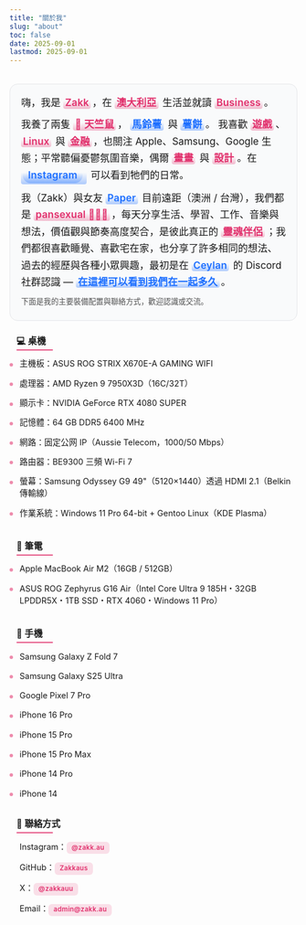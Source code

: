```yaml
---
title: "關於我"
slug: "about"
toc: false
date: 2025-09-01
lastmod: 2025-09-01
---
```

<style>
:root {
  --about-accent: var(--hb-active,#e1306c);
  --about-bg-light: #fafafa;
  --about-bg-dark: #242528;
  --about-border-light: #e2e3e6;
  --about-border-dark: #3a3d42;
  --about-text-light: #222;
  --about-text-dark: #e9e9eb;
  --about-pill-bg-light: rgba(225,48,108,.12);
  --about-pill-bg-dark: rgba(225,48,108,.30);
}

/* 移除原全域 strong 高亮，統一還原 */
.about-page strong{
  background:none!important;
  color:inherit!important;
  padding:0!important;
  margin:0!important;
  border-radius:0!important;
  font-weight:600;
}

/* 僅個人簡介內強調高亮 */
.about-page .about-hero strong{
  background:rgba(225,48,108,.16)!important;
  color:var(--about-accent)!important;
  padding:.18rem .55rem .22rem!important;
  margin:.12rem .25rem .12rem 0!important;
  border-radius:999px!important;
  line-height:1.15;
  display:inline-block;
  letter-spacing:.3px;
}
body.dark .about-page .about-hero strong{
  background:rgba(225,48,108,.32)!important;
  color:#ff8fb7!important;
}

/* === Hero 再次精簡：扁平、融入版面 === */
.about-page .about-hero{
  background:#f9fafb !important;
  border:1px solid #e5e6e9 !important;
  border-radius:14px !important;
  box-shadow:none !important;
  padding:1.05rem 1.2rem 1.15rem !important;
  font-size:1.08rem !important;
  line-height:1.7 !important;
  position:relative;
  margin:0 0 1.6rem !important; /* 原 2.1rem */
}
body.dark .about-page .about-hero{
  background:#1f2021 !important;
  border:1px solid #34363a !important;
}

/* 移除舊裝飾 */
.about-page .about-hero::before,
.about-page .about-hero::after{
  content:none !important;
}

/* 強調詞：改用半透明底線 + 主色文字（不再膠囊） */
.about-page .about-hero strong{
  background:
    linear-gradient(to top,rgba(225,48,108,.32),rgba(225,48,108,0) 65%) !important;
  color:var(--about-accent) !important;
  padding:0 .2rem 0 .2rem !important;
  margin:0 .15rem 0 0 !important;
  border-radius:4px !important;
  font-weight:600;
  line-height:1.25;
  display:inline-block;
  letter-spacing:.25px;
}
body.dark .about-page .about-hero strong{
  background:linear-gradient(to top,rgba(225,48,108,.45),rgba(225,48,108,0) 65%) !important;
  color:#ff8fb7 !important;
}

/* Hero 段落間距微調 */
.about-page .about-hero p{margin:.55rem 0 !important;}
.about-page .about-hero p:first-child{margin-top:0 !important;}
.about-page .about-hero p:last-child{margin-bottom:.2rem !important;}

/* 標題：更細緻左線，去除多餘 padding */
.about-page h3{
  padding:0 0 .3rem .75rem !important;
  margin:1.9rem 0 .55rem !important;
  font-size:.98rem !important;
  line-height:1.25;
  font-weight:600;
  position:relative;
  background:linear-gradient(to right,rgba(225,48,108,.10),rgba(225,48,108,0) 72%) !important;
  border-radius:6px !important;
}
.about-page h3::before{
  width:2px !important;
  background:var(--about-accent) !important;
  bottom:.3rem !important;
}
.about-page h3::after{
  content:"";
  position:absolute;
  left:.75rem;
  bottom:0;
  height:2px;
  width:64px;
  background:var(--about-accent);
  border-radius:2px;
  opacity:.78;
}
body.dark .about-page h3,
body.dark .about-page h3::after{
  background:linear-gradient(to right,rgba(225,48,108,.22),rgba(225,48,108,0) 72%) !important;
  opacity:.9;
}

/* 第一個標題（緊接 hero）再略縮 */
.about-page .about-hero + h3{
  margin-top:1.35rem !important;
}

/* 列表 */
.about-page h3 + ul {
  list-style: none;
  margin:.15rem 0 .2rem !important;
  padding: 0;
}
.about-page h3 + ul li {
  position: relative;
  padding:.4rem 0 .4rem 1.15rem !important;
  font-size: .9rem;
}
.about-page h3 + ul li::before {
  content: "";
  position: absolute;
  left: 0;
  top: .98rem;
  width: 6px;
  height: 6px;
  border-radius: 50%;
  background: var(--about-accent);
  opacity: .55;
}
body.dark .about-page h3 + ul li::before { opacity: .75; }

/* 連結（一般） */
.about-page a[href^="http"],
.about-page a[href^="mailto:"] {
  color: var(--about-accent);
  font-weight: 600;
  text-decoration: none;
  transition: color .18s;
}
.about-page a:hover { text-decoration: underline; }

/* 聯絡方式 Pills */
.about-page .about-contacts {
  list-style: none;
  margin: .55rem 0 0;
  padding: 0;
  display: flex;
  flex-wrap: wrap;
  gap: .55rem .65rem;
}
.about-page .about-contacts li { margin: 0; padding: 0; }
.about-page .about-contacts li::before { display: none; }
.about-page .about-contacts a {
  background: var(--about-pill-bg-light);
  padding: .48rem .85rem .5rem;
  font-size: .7rem;
  letter-spacing: .45px;
  line-height: 1;
  border-radius: 9px;
  display: inline-block;
  text-decoration: none;
  color: var(--about-accent);
  transition: background .22s, color .22s;
}
body.dark .about-page .about-contacts a {
  background: var(--about-pill-bg-dark);
  color: #ff8fb7;
}
.about-page .about-contacts a:hover {
  background: var(--about-accent);
  color: #fff;
}

/* === 覆蓋：聯絡方式改為垂直列表，統一風格 === */
.about-page .about-contacts{
  display:block !important;
  flex-wrap:nowrap !important;
  gap:0 !important;
  margin:.2rem 0 0 !important;
  padding:0 !important;
  list-style:none;
}
.about-page .about-contacts li{
  display:block !important;
  position:relative;
  margin:0 0 .45rem !important;
  padding:.42rem 0 .42rem 1.15rem !important;
  background:transparent !important;
}
.about-page .about-contacts li:last-child{margin-bottom:0 !important;}
.about-page .about-contacts li::before{
  content:"";
  position:absolute;
  left:0;top:.95rem;
  width:6px;height:6px;
  background:var(--about-accent);
  border-radius:50%;
  opacity:.55;
}
body.dark .about-page .about-contacts li::before{opacity:.75;}
.about-page .about-contacts a{
  background:rgba(225,48,108,.14) !important;
  padding:.28rem .55rem .32rem !important;
  border-radius:6px !important;
  font-size:.72rem !important;
  letter-spacing:.3px;
  line-height:1;
  display:inline-block;
  text-decoration:none;
  color:var(--about-accent);
  transition:background .2s,color .2s;
}
body.dark .about-page .about-contacts a{
  background:rgba(225,48,108,.30) !important;
  color:#ff8fb7 !important;
}
.about-page .about-contacts a:hover{
  background:var(--about-accent) !important;
  color:#fff !important;
}

/* 頁面頂部與 Hero 間距（讓標題/日期與內容拉開） */
.about-page{
  padding-top:1.2rem !important;
}

/* 通用段落標題間距（縮短段落間空白） */
.about-page h3{
  margin:1.9rem 0 .55rem !important;
}

/* 列表與下一標題之間距離更緊湊 */
.about-page h3 + ul{
  margin:.15rem 0 .2rem !important;
}
.about-page h3 + ul li{
  padding:.4rem 0 .4rem 1.15rem !important;
}

/* 聯絡方式區塊頂部再收斂 */
.about-page h3:has(+ .about-contacts){
  margin-top:1.6rem !important;
}
.about-page .about-contacts{
  margin:.2rem 0 0 !important;
}

/* === 統一：設備與聯絡方式列表風格覆寫 (雙語同步使用) === */
.about-page{
  --about-list-font:.9rem;
  --about-list-gap:.42rem;
  --about-bullet-size:6px;
  --about-link-pill:0; /* 若需 pill 樣式改成 1 */
}

/* 所有 h3 後的列表與聯絡方式統一基底 */
.about-page h3 + ul,
.about-page .about-contacts{
  list-style:none !important;
  margin:.35rem 0 .3rem !important;
  padding:0 !important;
  display:block !important;
}

.about-page h3 + ul li,
.about-page .about-contacts li{
  position:relative;
  padding:var(--about-list-gap) 0 var(--about-list-gap) 1.1rem !important;
  margin:0 !important;
  font-size:var(--about-list-font);
  line-height:1.45;
}

.about-page h3 + ul li::before,
.about-page .about-contacts li::before{
  content:"";
  position:absolute;
  left:0;top:.95rem;
  width:var(--about-bullet-size);
  height:var(--about-bullet-size);
  background:var(--about-accent);
  border-radius:50%;
  opacity:.55;
}
body.dark .about-page h3 + ul li::before,
body.dark .about-page .about-contacts li::before{
  opacity:.75;
}

/* 連結標準化 */
.about-page .about-contacts a,
.about-page h3 + ul li a{
  color:var(--about-accent);
  font-weight:600;
  text-decoration:none;
  position:relative;
  padding:.05rem .1rem;
  border-radius:4px;
  transition:color .18s,background-color .18s;
}

/* 非 pill 模式（預設）下 hover 只改顏色或輕底色 */
.about-page .about-contacts a:hover,
.about-page h3 + ul li a:hover{
  text-decoration:underline;
}

/* 可選 pill 模式：將 --about-link-pill 設 1 啟用 */
.about-page[style*="--about-link-pill:1"] .about-contacts a,
.about-page[style*="--about-link-pill:1"] h3 + ul li a{
  padding:.38rem .65rem;
  background:rgba(225,48,108,.12);
  text-decoration:none;
  border-radius:8px;
  font-size:.68rem;
  letter-spacing:.4px;
  line-height:1;
}
body.dark .about-page[style*="--about-link-pill:1"] .about-contacts a,
body.dark .about-page[style*="--about-link-pill:1"] h3 + ul li a{
  background:rgba(225,48,108,.28);
  color:#ff8fb7;
}
.about-page[style*="--about-link-pill:1"] .about-contacts a:hover,
.about-page[style*="--about-link-pill:1"] h3 + ul li a:hover{
  background:var(--about-accent);
  color:#fff;
  text-decoration:none;
}

/* 移除舊聯絡方式覆寫殘留（若之前存在） */
.about-page .about-contacts li::after{content:none!important;}

/* 行動裝置微調 */
@media (max-width:640px){
  .about-page h3 + ul li,
  .about-page .about-contacts li{
    padding:.38rem 0 .38rem 1rem !important;
  }
  .about-page h3 + ul li::before,
  .about-page .about-contacts li::before{
    top:.85rem;
  }
}

/* === 標題特效：左側紅線 + 底部粉色短線 === */
.about-page h3{
  background:none!important;
  border-radius:0!important;
  position:relative;
}
.about-page h3::before{
  width:3px!important; /* 保持左側實心紅線 */
}
.about-page h3::after{
  content:"";
  position:absolute;
  left:.75rem;
  bottom:-2px;
  width:64px;
  height:2px;
  background:var(--about-accent);
  border-radius:2px;
  opacity:.82;
}

/* === Hero 內可點擊連結專屬樣式（與一般 strong 區分） === */
/* 變更：使用較顯眼的藍色系，與一般粉色 accent 做區隔 */
.about-page .about-hero a{
  --hero-link-accent:#1d6fff;
  position:relative;
  display:inline-block;
  padding:.16rem .55rem .20rem;
  margin:.08rem .18rem .08rem 0;
  color:#0b3d91; /* 深藍文字 */
  background:rgba(29,111,255,.08); /* 淡藍底 */
  border-radius:9px;
  font-weight:600;
  text-decoration:none;
  line-height:1.18;
  vertical-align:baseline;
  border:1px solid rgba(29,111,255,.20);
  transition:background .22s,color .22s,box-shadow .22s,border-color .22s,transform .08s;
}
body.dark .about-page .about-hero a{
  color:#9fd1ff;
  background:rgba(29,111,255,.12);
  border-color:rgba(29,111,255,.28);
}
.about-page .about-hero a:hover,
.about-page .about-hero a:focus-visible{
  background:var(--hero-link-accent);
  color:#fff;
  border-color:var(--hero-link-accent);
  box-shadow:0 0 0 4px rgba(29,111,255,.12);
  text-decoration:none;
  transform:translateY(-1px);
}
body.dark .about-page .about-hero a:hover,
body.dark .about-page .about-hero a:focus-visible{
  box-shadow:0 0 0 4px rgba(29,111,255,.18);
}
.about-page .about-hero a:active{
  transform:translateY(0);
}

/* 連結內的 strong 去除原高亮，僅繼承顏色 */
.about-page .about-hero a strong{
  background:none!important;
  padding:0!important;
  margin:0!important;
  border-radius:0!important;
  color:inherit!important;
  line-height:inherit!important;
}

/* 行動版微調間距 */
@media (max-width:640px){
  .about-page .about-hero a{padding:.14rem .5rem .18rem;margin:.06rem .15rem .06rem 0;}
}

/* === 重構寵物 Tooltip（由 ::after 改成內嵌元素 .pet-tip） === */
.about-page .pet-info{
  position:relative;
  cursor:help;
  display:inline-block;
  line-height:1;
}
.about-page .pet-info > strong{
  /* 名稱 pill 樣式（與 hero 連結一致風格藍色系） */
  --pet-pill:#1d6fff;
  display:inline-block;
  background:rgba(29,111,255,.10);
  color:#0b3d91;
  padding:.28rem .65rem .34rem;
  margin:.08rem .28rem .08rem 0;
  font-weight:600;
  font-size:.78rem;
  line-height:1.05;
  border:1px solid rgba(29,111,255,.28);
  border-radius:11px;
  text-decoration:none;
  transition:background .22s,color .22s,border-color .22s,box-shadow .22s,transform .18s;
}
body.dark .about-page .pet-info > strong{
  background:rgba(29,111,255,.18);
  color:#9fd1ff;
  border-color:rgba(29,111,255,.38);
}
.about-page .pet-info:hover > strong,
.about-page .pet-info:focus-visible > strong,
.about-page .pet-info.tip-open > strong{
  background:var(--pet-pill);
  color:#fff;
  border-color:var(--pet-pill);
  box-shadow:0 0 0 3px rgba(29,111,255,.20);
  transform:translateY(-2px);
}
body.dark .about-page .pet-info:hover > strong,
body.dark .about-page .pet-info:focus-visible > strong,
body.dark .about-page .pet-info.tip-open > strong{
  box-shadow:0 0 0 4px rgba(29,111,255,.28);
}

.about-page .pet-info .pet-tip{
  position:absolute;
  left:50%;
  top:100%;
  transform:translate(-50%,10px) scale(.94);
  transform-origin:top center;
  background:#fff;
  color:#222;
  border:1px solid rgba(0,0,0,.12);
  border-radius:12px;
  padding:.65rem .75rem .7rem;
  min-width:180px;
  max-width:240px;
  width:max-content;
  font-size:.7rem;
  line-height:1.35;
  letter-spacing:.35px;
  box-shadow:0 10px 30px -10px rgba(0,0,0,.35);
  opacity:0;
  pointer-events:none;
  transition:opacity .22s,transform .22s;
  backdrop-filter:blur(8px);
  text-align:left;
  z-index:30;
  white-space:normal;
}
body.dark .about-page .pet-info .pet-tip{
  background:rgba(38,38,42,.92);
  color:#eee;
  border-color:rgba(255,255,255,.18);
  box-shadow:0 12px 34px -12px rgba(0,0,0,.65);
}

.about-page .pet-info:hover .pet-tip,
.about-page .pet-info:focus-visible .pet-tip,
.about-page .pet-info.tip-open .pet-tip{
  opacity:1;
  transform:translate(-50%,6px) scale(1);
  pointer-events:auto;
}

.about-page .pet-info .pet-tip .tip-title{
  font-weight:600;
  margin:0 0 .3rem;
  font-size:.72rem;
  letter-spacing:.4px;
  color:#c81352;
}
body.dark .about-page .pet-info .pet-tip .tip-title{color:#ff7faa;}
.about-page .pet-info .pet-tip .tip-line{
  margin:.18rem 0;
  display:block;
}
.about-page .pet-info .pet-tip a{
  color:#1d6fff;
  font-weight:600;
  text-decoration:underline;
  border-bottom:none!important; /* 移除原本 dotted 底線樣式 */
  padding-bottom:0!important;
  background:none!important;
  box-shadow:none!important;
  transition:color .16s ease-in-out;
}
.about-page .pet-info .pet-tip a:hover,
.about-page .pet_info .pet-tip a:focus{
  color:#0b3dff;
  text-decoration:underline;
  box-shadow:none;
}
body.dark .about-page .pet_info .pet-tip a{
  color:#7fc8ff;
}
body.dark .about-page .pet-info .pet-tip a:hover,
body.dark .about-page .pet_info .pet-tip a:focus{
  color:#bfe9ff;
  text-decoration:underline;
}

/* 移除舊 ::after 方案（若殘留） */
.about-page .pet-info::after{content:none!important;}

/* 行動調整 */
@media (max-width:640px){
  .about-page .pet-info > strong{
    padding:.26rem .6rem .32rem;
    font-size:.75rem;
    margin:.06rem .22rem .06rem 0;
  }
  .about-page .pet_info .pet-tip{
    font-size:.66rem;
    max-width:200px;
  }
}

/* 動畫偏好 */
@media (prefers-reduced-motion:reduce){
  .about-page .pet-info > strong,
  .about-page .pet-info .pet-tip{transition:none!important;transform:none!important;}
}

/* === 藍色高亮（與粉色 strong 同造型，只換色） === */
.about-page .about-hero .blue-highlight,
.about-page .about-hero a.blue-highlight,
.about-page .about-hero .blue-highlight strong{
  background:linear-gradient(to top,rgba(29,111,255,.32),rgba(29,111,255,0) 65%)!important;
  color:#1d6fff!important;
  padding:.18rem .55rem .22rem!important;
  margin:.12rem .25rem .12rem 0!important;
  border-radius:999px!important;
  line-height:1.15;
  letter-spacing:.3px;
  display:inline-block;
  font-weight:600;
  text-decoration:none;
  position:relative;
  transition:color .25s,background .25s,box-shadow .25s;
}
body.dark .about-page .about-hero .blue-highlight,
body.dark .about-page .about-hero a.blue-highlight,
body.dark .about-page .about-hero .blue-highlight strong{
  background:linear-gradient(to top,rgba(29,111,255,.45),rgba(29,111,255,0) 65%)!important;
  color:#79b6ff!important;
}
.about-page .about-hero a.blue-highlight:hover{
  box-shadow:0 0 0 2px rgba(29,111,255,.25);
  text-decoration:none;
}

/* 移除先前 hero a 藍色膠囊按鈕樣式（若存在） */
.about-page .about-hero a{
  background:none;
  border:none;
  padding:0;
  margin:0;
  box-shadow:none;
  color:var(--about-accent);
  display:inline;
}
.about-page .about-hero a:hover{text-decoration:underline;}
/* 只對標記為 blue-highlight 的連結再套上藍色造型 */
.about-page .about-hero a.blue-highlight{padding:0!important;margin:.12rem .25rem .12rem 0!important;}

/* 寵物名稱：撤銷 pill，改用藍色高亮；保留 tooltip 內容容器 */
.about-page .pet-info > strong{
  background:none!important;
  padding:0!important;
  margin:0!important;
  border:none!important;
}
.about-page .pet-info > strong.blue-highlight{ /* 由 blue-highlight 控制外觀 */ }

/* Tooltip 位置微調因為膠囊高度稍降 */
.about-page .pet-info .pet-tip{top:100%;}

/* 若有舊的 pet-info pill 陰影/邊框移除 */
.about-page .pet-info,
.about-page .pet-info > strong{
  box-shadow:none!important;
}

/* === 修正：寵物名稱字體與一般文字一致，並確保藍色高亮套用 === */
.about-page .pet-info > strong{
  font-size:inherit!important;
}

/* === 修正：若有舊 pill 間距殘留，統一為與一般 strong 一致 === */
.about-page .pet-info > strong.blue-highlight{
  margin:.12rem .25rem .12rem 0!important;
  padding:.18rem .55rem .22rem!important;
  line-height:1.25!important;
}

/* === Tooltip 命名靈感連結全新簡潔特效 (與其他可點擊樣式區隔) === */
.about-page .pet-info .pet-tip a.pet-origin {
  all:unset;
  cursor:pointer;
  font-weight:700;
  color:#1d6fff;
  font-size:.78rem;
  line-height:1.18;
  text-decoration:none;
  border-radius:0;
  transition:color .16s;
  display:inline;
}
.about-page .pet-info .pet-tip a.pet-origin:hover,
.about-page .pet-info .pet-tip a.pet-origin:focus-visible {
  color:#0b3dff;
  text-decoration:underline;
}
body.dark .about-page .pet-info .pet-tip a.pet-origin {
  color:#7fc8ff;
}
body.dark .about-page .pet-info .pet-tip a.pet-origin:hover,
body.dark .about-page .pet_info .pet-tip a.pet-origin:focus-visible {
  color:#bfe9ff;
  text-decoration:underline;
}
.about-page .pet-info .pet-tip a.pet-origin strong {
  background:none!important;
  padding:0!important;
  margin:0!important;
  color:inherit!important;
  font-weight:700;
}

/* === 新增：About 模態框樣式（精簡版） === */
.about-modal-backdrop{
  position:fixed;inset:0;
  background:rgba(0,0,0,.75);
  backdrop-filter:blur(8px);
  display:flex;align-items:center;justify-content:center;
  padding:1.5rem;
  z-index:9999;
  opacity:0;visibility:hidden;
  transition:opacity .25s,visibility .25s;
}
.about-modal-backdrop.active{opacity:1;visibility:visible;}
.about-modal{
  background:#fff;
  color:#222;
  width:100%;max-width:560px;
  border-radius:18px;
  padding:1.6rem 1.55rem 1.9rem;
  position:relative;
  box-shadow:0 25px 55px -15px rgba(0,0,0,.55);
  transform:translateY(12px);
  transition:transform .28s;
  max-height:85vh;overflow-y:auto;
  font-size:.9rem;line-height:1.65;
}
.about-modal-backdrop.active .about-modal{transform:translateY(0);}
body.dark .about-modal{
  background:#26272c;
  color:#ddd;
  box-shadow:0 30px 65px -18px rgba(0,0,0,.75);
}
.about-modal h4{
  margin:0 0 .55rem;
  font-size:1.15rem;
  font-weight:700;
  color:var(--about-accent);
  letter-spacing:.5px;
}
body.dark .about-modal h4{color:#ff8fb7;}
.about-modal .am-sub{
  font-size:.7rem;
  opacity:.65;
  letter-spacing:.6px;
  margin:-.25rem 0 1.1rem;
  font-weight:600;
}
.about-modal-close{
  position:absolute;
  top:.8rem;right:.8rem;
  width:34px;height:34px;
  border:none;
  border-radius:50%;
  background:rgba(0,0,0,.06);
  cursor:pointer;
  font-size:1.05rem;
  display:flex;align-items:center;justify-content:center;
  transition:background .22s,transform .22s;
}
.about-modal-close:hover{background:rgba(0,0,0,.15);transform:rotate(8deg);}
body.dark .about-modal-close{background:rgba(255,255,255,.12);color:#ddd;}
body.dark .about-modal-close:hover{background:rgba(255,255,255,.22);}

.about-modal a{
  color:var(--about-accent);
  font-weight:700;
  text-decoration:none;
  border-bottom:2px solid var(--about-accent);
  padding-bottom:1px;
  transition:color .2s,background .2s,border-color .2s;
}
.about-modal a:hover{
  background:var(--about-accent);
  color:#fff;
  border-color:transparent;
}

.about-inline-link{
  font-weight:700;
  color:var(--about-accent);
  text-decoration:none;
  position:relative;
  display:inline-block;
  padding:.08rem .4rem .12rem;
  background:rgba(225,48,108,.12);
  border-radius:8px;
  line-height:1.15;
  margin:.05rem .35rem .05rem 0;
  transition:background .22s,color .22s;
}
body.dark .about-inline-link{background:rgba(225,48,108,.28);color:#ff8fb7;}
.about-inline-link:hover{
  background:var(--about-accent);
  color:#fff;
  text-decoration:none;
}

.about-modal .am-section{margin:0 0 1.05rem;}
.about-modal .am-section:last-child{margin-bottom:.3rem;}
.about-modal .am-tagline{
  font-size:.68rem;
  letter-spacing:.5px;
  text-transform:uppercase;
  opacity:.55;
  font-weight:600;
  margin:.2rem 0 .6rem;
}

/* 覆寫：統一所有可點擊的高亮為藍色樣式 */
.about-page .blue-highlight,
.about-page a.blue-highlight,
.about-inline-link,
.about-page .about-hero a.about-inline-link,
.about-modal a,
.about-modal .about-inline-link {
  background:linear-gradient(to top,rgba(29,111,255,.32),rgba(29,111,255,0) 65%)!important;
  color:#1d6fff!important;
  padding:.18rem .55rem .22rem!important;
  margin:.12rem .25rem .12rem 0!important;
  border-radius:999px!important;
  line-height:1.15!important;
  letter-spacing:.3px;
  display:inline-block;
  font-weight:600;
  text-decoration:none;
  position:relative;
  transition:color .25s,background .25s,box-shadow .25s,transform .15s;
  border:none!important;
}
body.dark .about-page .blue-highlight,
body.dark .about-page a.blue-highlight,
body.dark .about-inline-link,
body.dark .about-modal a,
body.dark .about-modal .about-inline-link {
  background:linear-gradient(to top,rgba(29,111,255,.48),rgba(29,111,255,0) 65%)!important;
  color:#8bc4ff!important;
}

.about-page .blue-highlight:hover,
.about-page a.blue-highlight:hover,
.about-inline-link:hover,
.about-modal a:hover,
.about-modal .about-inline-link:hover {
  background:#1d6fff!important;
  color:#fff!important;
  text-decoration:none!important;
  box-shadow:0 0 0 3px rgba(29,111,255,.25);
  transform:translateY(-1px);
}
body.dark .about-page .blue-highlight:hover,
body.dark .about-inline-link:hover,
body.dark .about-modal a:hover {
  box-shadow:0 0 0 3px rgba(29,111,255,.35);
}

.about-modal a { border-bottom:none!important; padding-bottom:.22rem!important; }

/* 內文普通超連結仍保留粉色主題（若要全部改藍，可再覆寫） */

/* === Hero 可點擊高亮調整：與 strong 同形狀（4px），僅顏色改藍 === */
.about-page .about-hero a.blue-highlight{
  background:linear-gradient(to top,rgba(29,111,255,.35),rgba(29,111,255,0) 65%)!important;
  color:#1d6fff!important;
  padding:0 .2rem!important;
  margin:0 .15rem 0 0!important;
  border-radius:4px!important;          /* 由原膠囊改為 4px */
  line-height:1.25!important;
  letter-spacing:.25px!important;
  font-weight:600!important;
  box-shadow:none!important;
  transform:none!important;
  text-decoration:none!important;
}
body.dark .about-page .about-hero a.blue-highlight{
  background:linear-gradient(to top,rgba(29,111,255,.55),rgba(29,111,255,0) 65%)!important;
  color:#8bc4ff!important;
}
.about-page .about-hero a.blue-highlight:hover{
  background:linear-gradient(to top,rgba(29,111,255,.55),rgba(29,111,255,0) 65%)!important;
  color:#fff!important;
  border-radius:4px!important;
  box-shadow:none!important;
  transform:none!important;
  text-decoration:none!important;
}
/* Hero 外其他 .blue-highlight 保持既有膠囊樣式 */
</style>

<div class="about-page">
  <div class="about-hero">
    <p>嗨，我是 <strong>Zakk</strong>，在 <strong>澳大利亞</strong> 生活並就讀 <strong>Business</strong>。</p>
    <p>我養了兩隻 <strong>🐹 天竺鼠</strong>，
      <a href="#" class="blue-highlight" data-am-open="potato">馬鈴薯</a> 與
      <a href="#" class="blue-highlight" data-am-open="hash">薯餅</a>。
      我喜歡 <strong>遊戲</strong>、<strong>Linux</strong> 與 <strong>金融</strong>，也關注 Apple、Samsung、Google 生態；平常聽偏憂鬱氛圍音樂，偶爾 <strong>畫畫</strong> 與 <strong>設計</strong>。在
      <a class="blue-highlight" href="https://www.instagram.com/zakk.au/" target="_blank" rel="noopener"><strong>Instagram</strong></a>
      可以看到牠們的日常。</p>
    <p>我（Zakk）與女友 <a href="#" class="blue-highlight" data-am-open="couple">Paper</a> 目前遠距（澳洲 / 台灣），我們都是 <strong>pansexual 🩷💛🩵</strong>，每天分享生活、學習、工作、音樂與想法，價值觀與節奏高度契合，是彼此真正的 <strong>靈魂伴侶</strong>；我們都很喜歡睡覺、喜歡宅在家，也分享了許多相同的想法、過去的經歷與各種小眾興趣，最初是在 <a href="https://www.youtube.com/@xilanceylan" target="_blank" rel="noopener" class="blue-highlight">Ceylan</a> 的 Discord 社群認識 — <a href="/zh-hant/timeline/#couple" class="blue-highlight">在這裡可以看到我們在一起多久</a>。</p>
    <p style="margin-top:.8rem;font-size:.82rem;opacity:.75;">下面是我的主要裝備配置與聯絡方式，歡迎認識或交流。</p>
  </div>

### 💻 桌機
- 主機板：ASUS ROG STRIX X670E-A GAMING WIFI  
- 處理器：AMD Ryzen 9 7950X3D（16C/32T）  
- 顯示卡：NVIDIA GeForce RTX 4080 SUPER  
- 記憶體：64 GB DDR5 6400 MHz
- 網路：固定公网 IP（Aussie Telecom，1000/50 Mbps）  
- 路由器：BE9300 三頻 Wi-Fi 7  
- 螢幕：Samsung Odyssey G9 49"（5120×1440）透過 HDMI 2.1（Belkin 傳輸線）  
- 作業系統：Windows 11 Pro 64-bit + Gentoo Linux（KDE Plasma）

### 💼 筆電
- Apple MacBook Air M2（16GB / 512GB）  
- ASUS ROG Zephyrus G16 Air（Intel Core Ultra 9 185H・32GB LPDDR5X・1TB SSD・RTX 4060・Windows 11 Pro）  

### 📱 手機
- Samsung Galaxy Z Fold 7  
- Samsung Galaxy S25 Ultra  
- Google Pixel 7 Pro  
- iPhone 16 Pro  
- iPhone 15 Pro  
- iPhone 15 Pro Max  
- iPhone 14 Pro  
- iPhone 14  

### 🔗 聯絡方式
<ul class="about-contacts">
  <li>Instagram：<a href="https://www.instagram.com/zakk.au/" target="_blank" rel="noopener">@zakk.au</a></li>
  <li>GitHub：<a href="https://github.com/Zakkaus" target="_blank" rel="noopener">Zakkaus</a></li>
  <li>X：<a href="https://x.com/zakkauu" target="_blank" rel="noopener">@zakkauu</a></li>
  <li>Email：<a href="mailto:admin@zakk.au">admin@zakk.au</a></li>
</ul>
</div>

<!-- === 新增：三個模態框容器（共用 Backdrop，多內容切換） === -->
<div class="about-modal-backdrop" id="aboutModalBackdrop">
  <div class="about-modal" role="dialog" aria-modal="true" aria-labelledby="aboutModalTitle">
    <button class="about-modal-close" type="button" aria-label="關閉" id="aboutModalClose">✕</button>
    <div id="aboutModalContent"><!-- 動態填入 --></div>
  </div>
</div>

<script>
/* 寵物 tooltip 點擊支援（行動裝置） */
(()=> {
  const pets=document.querySelectorAll('.about-page .pet-info');
  const closeAll=()=>pets.forEach(p=>p.classList.remove('tip-open'));
  pets.forEach(p=>{
    p.setAttribute('tabindex','0');
    p.addEventListener('click',e=>{
      e.stopPropagation();
      const on=p.classList.contains('tip-open');
      closeAll();
      if(!on) p.classList.add('tip-open');
    });
    p.addEventListener('keydown',e=>{
      if(e.key==='Enter' || e.key===' ') {
        e.preventDefault();
        p.click();
      }
      if(e.key==='Escape'){closeAll();}
    });
  });
  document.addEventListener('click',closeAll);
})();

/* === 新增：About 模態框資料與邏輯 === */
(()=>{
  const data = {
    couple: {
      title: "我們的關係",
      sub: "自 2025/08/07 11:38 起",
      html: `
        <div class="am-section">
          <p>我 (Zakk) 與女朋友 (Paper) 分隔 <strong>澳洲 / 台灣</strong>，是遠距關係，我們都是 <strong>泛性戀 🩷💛🩵</strong>。</p>
        </div>
        <div class="am-section">
          <p>分享生活、學習、工作與靈感；價值觀節奏契合，是彼此的 <strong>靈魂伴侶</strong>。</p>
        </div>
        <div class="am-section">
          <p>最初在 <a href="https://www.youtube.com/@xilanceylan" target="_blank" rel="noopener" class="blue-highlight">錫蘭 Ceylan</a> Discord 認識；每隔幾個月見面；Paper 計畫高中畢業赴澳。</p>
        </div>
        <div class="am-section">
          <p>我們都很喜歡睡覺、喜歡宅在家，也分享了許多相同的想法、過去的經歷與各種小眾興趣。</p>
        </div>
        <div class="am-section">
          <p><a href="/zh-hant/timeline/#couple" class="blue-highlight">在這裡可以看到我們在一起的時間</a>｜Paper IG：
             <a href="https://www.instagram.com/abyss_74.5/" target="_blank" rel="noopener" class="blue-highlight">@abyss_74.5</a></p>
        </div>
      `
    },
    hash: {
      title: "薯餅 (Hash Brown)",
      sub: "生日：2025/06/24",
      html: `
        <div class="am-section">
          <p>薯餅是一隻 <strong>純種泰迪天竺鼠</strong>，毛色淺棕色（帶一點黃），個性活潑好動，常在籠子裡高速跑圈並把小屋推著走。</p>
        </div>
        <div class="am-section">
          <p>最愛 <strong>紅 / 綠甜椒、玉米鬚、胡蘿蔔</strong>。看到人或我打開冰箱時會發出 <strong>515151</strong> 的聲音討零食。牠是女生。</p>
        </div>
        <div class="am-section">
          <p>名字來源：取自麥當勞早餐 <a href="https://www.mcdonalds.com/tw/zh-tw/product/hash-browns.html" target="_blank" rel="noopener" class="blue-highlight">薯餅</a>，因為我們很喜歡那種香脆的口感。</p>
        </div>
        <div class="am-section">
          <p><a href="/zh-hant/timeline/#hash" class="blue-highlight">在這裡可以看到牠的天數</a>｜更多：
             <a href="https://www.instagram.com/zakk.au/" target="_blank" rel="noopener" class="blue-highlight">@zakk.au</a></p>
        </div>`
    },
    potato: {
      title: "馬鈴薯 (Potato)",
      sub: "生日：2025/07/27",
      html: `
        <div class="am-section">
          <p>馬鈴薯是 <strong>純種泰迪天竺鼠</strong>，毛色深棕色，勇敢又偏貪吃，常邊吃邊玩甚至「吃到一半順便排泄」。</p>
        </div>
        <div class="am-section">
          <p>喜歡 <strong>甜椒、玉米鬚、胡蘿蔔</strong>，常埋在草堆裡睡覺醒來續吃，是個樂天的小傢伙。牠是女生。</p>
        </div>
        <div class="am-section">
          <p><a href="/zh-hant/timeline/#potato" class="blue-highlight">在這裡可以看到牠的天數</a>，更多日常見 <a href="https://www.instagram.com/zakk.au/" target="_blank" rel="noopener" class="blue-highlight">@zakk.au</a>。</p>
        </div>`
    }
  };

  const backdrop = document.getElementById('aboutModalBackdrop');
  const contentWrap = document.getElementById('aboutModalContent');
  const closeBtn = document.getElementById('aboutModalClose');

  function openModal(key){
    const d = data[key];
    if(!d) return;
    contentWrap.innerHTML = `
      <h4 id="aboutModalTitle">${d.title}</h4>
      <div class="am-sub">${d.sub}</div>
      ${d.html}
    `;
    backdrop.classList.add('active');
    document.body.style.overflow='hidden';
  }
  function closeModal(){
    backdrop.classList.remove('active');
    document.body.style.overflow='';
  }

  document.querySelectorAll('[data-am-open]').forEach(a=>{
    a.addEventListener('click',e=>{
      e.preventDefault();
      openModal(a.getAttribute('data-am-open'));
    });
  });
  backdrop.addEventListener('click',e=>{
    if(e.target===backdrop) closeModal();
  });
  closeBtn.addEventListener('click',closeModal);
  document.addEventListener('keydown',e=>{
    if(e.key==='Escape' && backdrop.classList.contains('active')) closeModal();
  });
})();
</script>